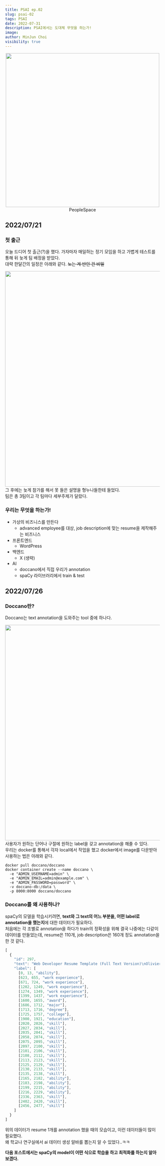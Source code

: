 ```yaml
---
title: PSAI ep.02
slug: psai-02
tags: PSAI
date: 2022-07-31
description: PSAI에서는 도대체 무엇을 하는가!
image: 
author: MinJun Choi
visibility: true
---
```

<center>
<img src="/psai-02/01.jpg"  width="500">
PeopleSpace
</center>

## 2022/07/21
### 첫 출근
오늘 드디어 첫 출근(?)을 했다. 가자마자 매일하는 정기 모임을 하고 가볍게 테스트를 통해 뒤 늦게 팀 배정을 받았다. </br>
대략 한달간의 일정은 아래와 같다. ~~노는 게 반인 건 비밀~~
<center>
<img src="/psai-02/02.png"  width="700">
</center>
그 후에는 늦게 참가를 해서 못 들은 설명을 형누나들한테 들었다.</br>
팀은 총 3팀이고 각 팀마다 세부주제가 달랐다.

### 우리는 무엇을 하는가!
- 가상의 비즈니스를 만든다
    - advanced employee를 대상, job description에 맞는 resume을 제작해주는 비즈니스
- 프론트엔드
    - WordPress
- 백엔드
    - X (생략)
- AI
    - doccano에서 직접 우리가 annotation
    - spaCy 라이브러리에서 train & test


## 2022/07/26
### Doccano란?
Doccano는 text annotation을 도와주는 tool 중에 하나다.
<center>
<img src="/psai-02/03.jpg"  width="700">
</center>
사용자가 원하는 단어나 구절에 원하는 label을 갖고 annotation을 해줄 수 있다.</br>
우리는 docker를 통해서 각자 local에서 작업을 했고 docker에서 image를 다운받아 사용하는 법은 아래와 같다.

```
docker pull doccano/doccano
docker container create --name doccano \
  -e "ADMIN_USERNAME=admin" \
  -e "ADMIN_EMAIL=admin@example.com" \
  -e "ADMIN_PASSWORD=password" \
  -v doccano-db:/data \
  -p 8000:8000 doccano/doccano
```

### Doccano를 왜 사용하나?
spaCy의 모델을 학습시키려면, **text와 그 text의 어느 부분을, 어떤 label로 annotation을 했는지**에 대한 데이터가 필요하다. </br>
처음에는 각 조별로 annotation을 하다가 train의 정확성을 위해 결국 나중에는 다같이 데이터를 만들었는데, resume은 110개, job description은 160개 정도 annotation을 한 것 같다.
``` js
[
  {
    "id": 297,
    "text": "Web Developer Resume Template (Full Text Version)\nOlivier Baudet\nAddress: 44 place de Miremont, 77170, Paris, France\nEmail address: olivierbaudet@gmail.com\nPhone number: 01.32.70.82889\nWeb: www.olivierbaudet.com\nProfile\nCreative web developer dedicated to developing and optimizing interactive, user-friendly, and feature-rich websites. Leverage analytical skills and strong attention to detail in order to deliver original and efficient web solutions, provide technical knowledge and expertise, build new websites from start to finish, and successfully manage a team of web developers.\n\nWork experience\n09/2017 - 01/2019, Web Developer, IDOX Software Ltd, Paris, France\nDeveloped and structured feature-rich client websites, ensuring that all needs were met and company policies and procedures followed; created high-quality code.\nCollaborated with project managers and creative teams to deliver original, efficient solutions; advised clients and provided expertise.\nManaged a team of 7 freelance web developers and designers; trained and educated other web developers; measured the performance of the team.\nConducted market research and analysis and reported findings to managers.\n07/2014 - 09/2017, Web Developer - PHP / MySQL, Stewart Travel Ltd, London, United Kingdom\nCollaborated with the team to design, structure, and implement new websites from start to finish; updated existing websites.\nDeveloped a user-friendly architecture; provided support and customer service; trained and educated staff.\nParticipated in weekly meetings with executives, supported brainstorming and idea generation.\nAwarded Employee of the Month for performing great work.\nEducation\n09/2010 - 05/2014, Web Design and Development Bsc (Hons), University of Central Lancashire, Lancashire, United Kingdom\nFirst Class Honours\n\nClubs and Societies: Entrepreneurship Society, Football Club, Tennis Club\n\n09/2008 - 05/2010, IB Diploma Programme, International School of Paris, Paris, France\nGraduated with Distinction\n\nSkills\nLanguages Skills\nFrench\nEnglish\nGerman\nComputer Skills\nMicrosoft Office\nAdobe Dreamweaver CC, PHP\nMySQL, HTML\nJavaScript, Java\nC++, CSS\nInterpersonal/Life Skills\nAnalytical Skills\nDetail-oriented\nGood Team Player\nMulti-tasking\nVolunteering\n03/2010 - 05/2015, Fund Allocator, The Paris Foundation, Paris, France\nCertificates\n10/2017, Zend Certified PHP Engineer, Zend Certification Programs\n08/2017, ACE Web Specialist, Distance Learning Centre\n05/2016, Mobile Web Specialist, Google Developers Certification\nHobbies\nExploring distant lands\nCapturing moments\nEvery kind of sport",
    "label": [
      [0, 13, "ability"],
      [623, 655, "work experience"],
      [671, 724, "work experience"],
      [1202, 1249, "work experience"],
      [1274, 1349, "work experience"],
      [1399, 1437, "work experience"],
      [1600, 1655, "award"],
      [1686, 1712, "major"],
      [1713, 1716, "degree"],
      [1725, 1757, "college"],
      [1900, 1921, "education"],
      [2020, 2026, "skill"],
      [2027, 2034, "skill"],
      [2035, 2041, "skill"],
      [2058, 2074, "skill"],
      [2075, 2095, "skill"],
      [2097, 2100, "skill"],
      [2101, 2106, "skill"],
      [2108, 2112, "skill"],
      [2113, 2123, "skill"],
      [2125, 2129, "skill"],
      [2130, 2133, "skill"],
      [2135, 2138, "skill"],
      [2165, 2182, "ability"],
      [2183, 2198, "ability"],
      [2199, 2215, "ability"],
      [2216, 2229, "ability"],
      [2336, 2363, "skill"],
      [2402, 2420, "skill"],
      [2456, 2477, "skill"]
    ]
  }
]
```
위의 데이터가 resume 1개를 annotation 했을 때의 모습이고, 이런 데이터들이 많이 필요했다. </br>
왜 학교나 연구실에서 ai 데이터 생성 알바를 뽑는지 알 수 있었다..ㅋㅋ

**다음 포스트에서는 spaCy의 model이 어떤 식으로 학습을 하고 최적화를 하는지 알아보겠다.**